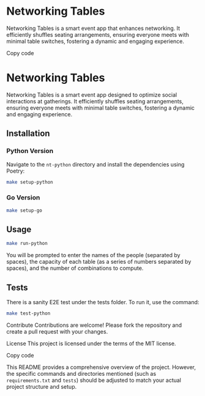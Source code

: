 # Networking Tables
Networking Tables is a smart event app that enhances networking. It efficiently shuffles seating arrangements, ensuring everyone meets with minimal table switches, fostering a dynamic and engaging experience.

Copy code

# Networking Tables

Networking Tables is a smart event app designed to optimize social interactions at gatherings. It efficiently shuffles seating arrangements, ensuring everyone meets with minimal table switches, fostering a dynamic and engaging experience.

## Installation

### Python Version

Navigate to the `nt-python` directory and install the dependencies using Poetry:

```bash
make setup-python
```

### Go Version

```bash
make setup-go
```


## Usage

```bash
make run-python
```

You will be prompted to enter the names of the people (separated by spaces), the capacity of each table (as a series of numbers separated by spaces), and the number of combinations to compute.

## Tests

There is a sanity E2E test under the tests folder. To run it, use the command:
```bash
make test-python
```


Contribute
Contributions are welcome! Please fork the repository and create a pull request with your changes.

License
This project is licensed under the terms of the MIT license.

Copy code


This README provides a comprehensive overview of the project. However, the specific commands and directories mentioned (such as `requirements.txt` and `tests`) should be adjusted to match your actual project structure and setup.

